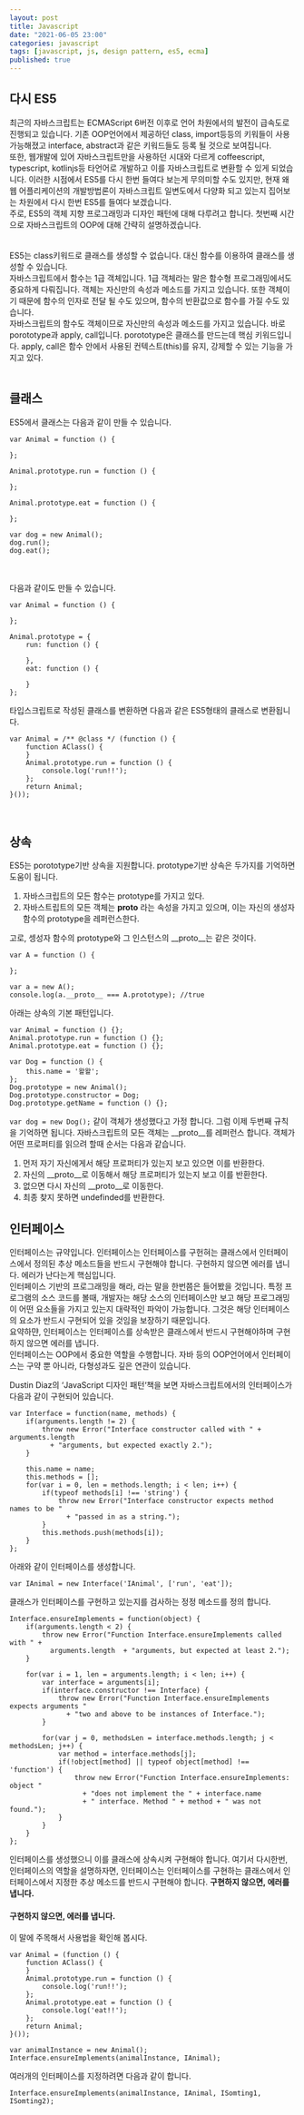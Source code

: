 ```yaml
---
layout: post
title: Javascript
date: "2021-06-05 23:00"
categories: javascript
tags: [javascript, js, design pattern, es5, ecma]
published: true
---
```



## 다시 ES5
최근의 자바스크립트는 ECMAScript 6버전 이후로 언어 차원에서의 발전이 급속도로 진행되고 있습니다. 기존 OOP언어에서 제공하던 class, import등등의 키워들이 사용 가능해졌고 interface, abstract과 같은 키워드들도 등록 될 것으로 보여집니다. <br/>
또한, 웹개발에 있어 자바스크립트만을 사용하던 시대와 다르게 coffeescript, typescript, kotlinjs등 타언어로 개발하고 이를 자바스크립트로 변환할 수 있게 되었습니다. 이러한 시점에서 ES5를 다시 한번 들여다 보는게 무의미할 수도 있지만, 현재 왜 웹 어플리케이션의 개발방법론이 자바스크립트 일변도에서 다양화 되고 있는지 집어보는 차원에서 다시 한번 ES5를 들여다 보겠습니다.<br/>
주로, ES5의 객체 지향 프로그래밍과 디자인 패턴에 대해 다루려고 합니다. 첫번째 시간으로 자바스크립트의 OOP에 대해 간략히 설명하겠습니다.<br/>
<br/><br/>
ES5는 class키워드로 클래스를 생성할 수 없습니다. 대신 함수를 이용하여 클래스를 생성할 수 있습니다.<br/>
자바스크립트에서 함수는 1급 객체입니다. 1급 객체라는 말은 함수형 프로그래밍에서도 중요하게 다뤄집니다. 객체는 자신만의 속성과 메소드를 가지고 있습니다. 또한 객체이기 때문에 함수의 인자로 전달 될 수도 있으며, 함수의 반환값으로 함수를 가질 수도 있습니다.<br/>
자바스크립트의 함수도 객체이므로 자신만의 속성과 메소드를 가지고 있습니다. 바로 porototype과 apply, call입니다. porototype은 클래스를 만드는데 핵심 키워드입니다. apply, call은 함수 안에서 사용된 컨텍스트(this)를 유지, 강제할 수 있는 기능을 가지고 있다.
<br/><br/>

## 클래스
ES5에서 클래스는 다음과 같이 만들 수 있습니다.<br/>
```
var Animal = function () {

};

Animal.prototype.run = function () {

};

Animal.prototype.eat = function () {

};

var dog = new Animal();
dog.run();
dog.eat();
```
<br/><br/>
다음과 같이도 만들 수 있습니다.<br/>
```
var Animal = function () {

};

Animal.prototype = {
    run: function () {

    },
    eat: function () {

    }
};
```

타입스크립트로 작성된 클래스를 변환하면 다음과 같은 ES5형태의 클래스로 변환됩니다.
```
var Animal = /** @class */ (function () {
    function AClass() {
    }
    Animal.prototype.run = function () {
        console.log('run!!');
    };
    return Animal;
}());
```
<br/>

## 상속
ES5는 porototype기반 상속을 지원합니다. prototype기반 상속은 두가지를 기억하면 도움이 됩니다.
1. 자바스크립트의 모든 함수는 prototype를 가지고 있다.
2. 자바스트립트의 모든 객체는 __proto__ 라는 속성을 가지고 있으며, 이는 자신의 생성자 함수의 prototype을 레퍼런스한다.

고로, 셍성자 함수의 prototype와 그 인스턴스의 __proto__는 같은 것이다.
```
var A = function () {

};

var a = new A();
console.log(a.__proto__ === A.prototype); //true
```

아래는 상속의 기본 패턴입니다.
```
var Animal = function () {};
Animal.prototype.run = function () {};
Animal.prototype.eat = function () {};

var Dog = function () {
    this.name = '왈왈';
};
Dog.prototype = new Animal();
Dog.prototype.constructor = Dog;
Dog.prototype.getName = function () {};
```

<code>var dog = new Dog();</code> 같이 객체가 생성했다고 가정 합니다. 그럼 이제 두번째 규칙을 기억하면 됩니다. 자바스크립트의 모든 객체는 __proto__를 레퍼런스 합니다. 객체가 어떤 프로퍼티를 읽으려 할때 순서는 다음과 같습니다.

1. 먼저 자기 자신에게서 해당 프로퍼티가 있는지 보고 있으면 이를 반환한다.
2. 자신의 __proto__로 이동해서 해당 프로퍼티가 있는지 보고 이를 반환한다.
3. 없으면 다시 자신의 __proto__로 이동한다.
4. 최종 찾지 못하면 undefinded를 반환한다.


## 인터페이스
인터페이스는 규약입니다. 인터페이스는 인터페이스를 구헌혀는 클래스에서 인터페이스에서 정의된 추상 메소드들을 반드시 구현해야 합니다. 구현하지 않으면 에러를 냅니다. 에러가 난다는게 핵심입니다.  
인터페이스 기반의 프로그래밍을 해라, 라는 말을 한번쯤은 들어봤을 것입니다. 특정 프로그램의 소스 코드를 볼때, 개발자는 해당 소스의 인터페이스만 보고 해당 프로그래밍이 어떤 요소들을 가지고 있는지 대략적인 파악이 가능합니다. 그것은 해당 인터페이스의 요소가 반드시 구현되어 있을 것임을 보장하기 때문입니다.  
요약하먄, 인터페이스는 인터페이스를 상속받은 클래스에서 반드시 구현해야하며 구현하지 않으면 에러를 냅니다.  
인터페이스는 OOP에서 중요한 역할을 수행합니다. 자바 등의 OOP언어에서 인터페이스는 구약 뿐 아니라, 다형성과도 깊은 연관이 있습니다.


Dustin Diaz의 ‘JavaScript 디자인 패턴‘책을 보면 자바스크립트에서의 인터페이스가 다음과 같이 구현되어 있습니다.
```
var Interface = function(name, methods) {
    if(arguments.length != 2) {
        throw new Error("Interface constructor called with " + arguments.length
          + "arguments, but expected exactly 2.");
    }
    
    this.name = name;
    this.methods = [];
    for(var i = 0, len = methods.length; i < len; i++) {
        if(typeof methods[i] !== 'string') {
            throw new Error("Interface constructor expects method names to be " 
              + "passed in as a string.");
        }
        this.methods.push(methods[i]);        
    }    
};    
```
아래와 같이 인터페이스를 생성합니다.
```
var IAnimal = new Interface('IAnimal', ['run', 'eat']);
```

클래스가 인터페이스를 구현하고 있는지를 검사하는 정정 메소드를 정의 합니다.
```
Interface.ensureImplements = function(object) {
    if(arguments.length < 2) {
        throw new Error("Function Interface.ensureImplements called with " + 
          arguments.length  + "arguments, but expected at least 2.");
    }

    for(var i = 1, len = arguments.length; i < len; i++) {
        var interface = arguments[i];
        if(interface.constructor !== Interface) {
            throw new Error("Function Interface.ensureImplements expects arguments "   
              + "two and above to be instances of Interface.");
        }
        
        for(var j = 0, methodsLen = interface.methods.length; j < methodsLen; j++) {
            var method = interface.methods[j];
            if(!object[method] || typeof object[method] !== 'function') {
                throw new Error("Function Interface.ensureImplements: object " 
                  + "does not implement the " + interface.name 
                  + " interface. Method " + method + " was not found.");
            }
        }
    } 
};
```

인터페이스를 생성했으니 이를 클래스에 상속시켜 구현해야 합니다. 여기서 다시한번, 인터페이스의 역할을 설명하자면, 인터페이스는 인터페이스를 구현하는 클래스에서 인터페이스에서 지정한 추상 메소드를 반드시 구현해야 합니다. <strong>구현하지 않으면, 에러를 냅니다.</strong>

#### 구현하지 않으면, 에러를 냅니다.
이 말에 주목해서 사용법을 확인해 봅시다.
```
var Animal = (function () {
    function AClass() {
    }
    Animal.prototype.run = function () {
        console.log('run!!');
    };
    Animal.prototype.eat = function () {
        console.log('eat!!');
    };
    return Animal;
}());

var animalInstance = new Animal();
Interface.ensureImplements(animalInstance, IAnimal);
```

여러개의 인터페이스를 지정하려면 다음과 같이 합니다.
```
Interface.ensureImplements(animalInstance, IAnimal, ISomting1, ISomting2);
```

